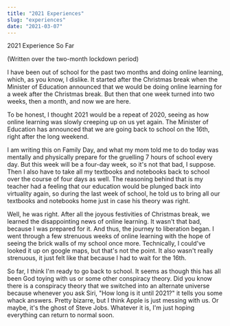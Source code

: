 ```yaml
---
title: "2021 Experiences"
slug: "experiences"
date: "2021-03-07"
---
```


2021 Experience So Far

(Written over the two-month lockdown period)

I have been out of school for the past two months and doing online learning, which, as you know, I dislike. It started after the Christmas break when the Minister of Education announced that we would be doing online learning for a week after the Christmas break. But then that one week turned into two weeks, then a month, and now we are here. 

To be honest, I thought 2021 would be a repeat of 2020, seeing as how online learning was slowly creeping up on us yet again. The Minister of Education has announced that we are going back to school on the 16th, right after the long weekend. 

I am writing this on Family Day, and what my mom told me to do today was mentally and physically prepare for the gruelling 7 hours of school every day. But this week will be a four-day week, so it's not that bad, I suppose. Then I also have to take all my textbooks and notebooks back to school over the course of four days as well. The reasoning behind that is my teacher had a feeling that our education would be plunged back into virtuality again, so during the last week of school, he told us to bring all our textbooks and notebooks home just in case his theory was right. 

Well, he was right. After all the joyous festivities of Christmas break, we learned the disappointing news of online learning. It wasn't that bad, because I was prepared for it. And thus, the journey to liberation began. 
 I went through a few strenuous weeks of online learning with the hope of seeing the brick walls of my school once more. Technically, I could've looked it up on google maps, but that's not the point. It also wasn't really strenuous, it just felt like that because I had to wait for the 16th. 

So far, I think I'm ready to go back to school. It seems as though this has all been God toying with us or some other conspiracy theory. Did you know there is a conspiracy theory that we switched into an alternate universe because whenever you ask Siri, "How long is it until 2021?" it tells you some whack answers. Pretty bizarre, but I think Apple is just messing with us. Or maybe, it's the ghost of Steve Jobs. Whatever it is, I'm just hoping everything can return to normal soon.
